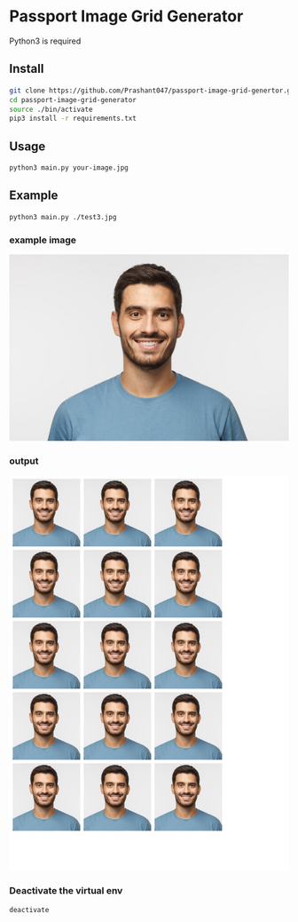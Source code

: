 # Passport Image Grid Generator

Python3 is required

## Install

```bash
git clone https://github.com/Prashant047/passport-image-grid-genertor.git
cd passport-image-grid-generator
source ./bin/activate
pip3 install -r requirements.txt
```

## Usage

```bash
python3 main.py your-image.jpg
```

## Example

```bash
python3 main.py ./test3.jpg
```

### example image

![example image](./test3.jpg "Example Image")

### output

![example output](./print.jpg "Example Output")

### Deactivate the virtual env
```bash
deactivate
```
